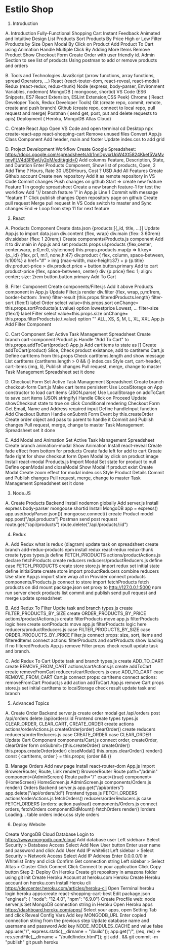 # Estilo Shop

1. Introduction

A. Introduction
Fully-Functional Shopping Cart
Instant Feedback
Animated and Intuitive Design
List Products
Sort Products By Price High or Low
Filter Products by Size
Open Modal By Click on Product
Add Product To Cart using Animation
Handle Multiple Click By Adding More Items
Remove Product
Show Checkout Form
Create Order with user friendly id.
Admin Section to see list of products
Using postman to add or remove products and orders

B. Tools and Technologies
JavaScript (arrow functions, array functions, spread Operators, ...)
React (react-touter-dom, react-reveal, react-modal)
Redux (react-redux, redux-thunk)
Node (express, body-parser, Environment Variables, nodemon)
MongoDB ( mongoose, shortid)
VS Code (ES6 Snippets, ES7 React Extension, ESLint Extension,CSS Peek)
Chrome ( React Developer Tools, Redux Developer Tools)
Git (create repo, commit, remote, create and push branch)
Github (create repo, connect to local repo, pull request and merge)
Postman ( send get, post, put and delete requests to apis)
Deployment ( Heroku, MongoDB Atlas Cloud)

C. Create React App
Open VS Code and open terminal
cd Desktop
npx create-react-app react-shopping-cart
Remove unused files
Convert App.js Class Component
Add header, main and footer
Update index.css to add grid

D. Project Development Workflow
Create Google Spreadsheet: https://docs.google.com/spreadsheets/d/1nnDpvxrUpW4Xt5824Kkef5VaMvnnyFLV4d3P6wUy2oM/edit#gid=0
Add columns Feature, Description, State, and Duration
Enter Products Component, Show list of products, Open, 2
Add Time ? Hours, Rate 30 USD/Hours, Cost ? USD
Add All Features
Create Github account
Create new repository
Add it as remote repository in VS Code
Commit changes
Push changes on github
Start => create new feature Feature 1 in google spreadsheet
Create a new branch feature-1 for test the workflow
Add "// branch feature 1" in App.js Line 1
Commit with message "feature 1"
Click publish changes
Open repository page on github
Create pull request
Merge pull request
In VS Code switch to master and Sync changes
End => Loop from step 11 for next feature

2. React

A. Products Component
Create data.json {products:[{_id, title, ...}]
Update App.js to import data.json
div.content {flex, wrap}
div.main {flex: 3 60rem}
div.sidebar {flex: 1 20rem;}
Create components/Products.js component
Add it to div.main in App.js and set products props
ul.products {flex,center, center,warp, p:0,m:0, style:none}
this.props.products.map(p => li.key={p._id} {flex, p:1, m:1, none,h:47}
div.product { flex, column, space-between, h:100%}
a href="#" > img {max-width, max-height:37} + p {p.title}
div.product-price > div.product.price + button.button.primary Add to cart
product-price {flex, space-between, center}
div {p.price} flex: 1; align: center; size: 2rem
button.button.primary Add To Cart

B. Filter Component
Create components/Filter.js
Add it above Products component in App.js
Update Filter.js render
div.filter {flex, wrap, p,m:1rem, border-bottom: .1rem}
filter-result {this.props.filteredProducts.length}
filter-sort {flex:1}
label Order select value=this.props.sort
onChange= this.props.sortProducts(e.t.value)
option lowestprice Lowest, ...
filter-size {flex:1}
label Filter select value=this.props.size
onChange= this.props.filterProducts(e.t.value)
option "" ALL, XS, S, M, L, XL, XXL
App.js
Add Filter Component

C. Cart Component
Set Active Task Management Spreadsheet
Create branch cart-component
Product.js
Handle "Add To Cart" to this.props.addToCart(product)
App.js
Add cartItems to state as []
Create addToCart(product)
Slice, Check product existance, add to cartitems
Cart.js
Define cartItems from this.props
Check cartItems.length and show message
List cartItems {cartItems.length > 0 && (}
index.css
Style cart, cart-header, cart-items (img, li),
Publish changes
Pull request, merge, change to master
Task Management Spreadsheet set it done 

D. Checkout Form
Set Active Task Management Spreadsheet
Create branch checkout-form
Cart.js
Make cart items persistent
Use LocalStorage on App constructor to load cart items (JSON.parse)
Use LocalStorage on addToCart to save cart items (JSON.stringify)
Handle Click on Proceed
Update showCheckout state to true on click
Conditional rendering Checkout Form
Get Email, Name and Address required input
Define handleInput function
Add Checkout Button
Handle onSubmit Form Event by this.createOrder
Create order object and pass to parent to handle it
Commit and Publish changes
Pull request, merge, change to master
Task Management Spreadsheet set it done

E. Add Modal and Animation
Set Active Task Management Spreadsheet
Create branch animation-modal
Show Animation
Install react-reveal
Create fade effect from bottom for products
Create fade left for add to cart
Create fade right for show checkout form
Open Modal by click on product image
Install react-modal
Products.js
Import Modal
Set state for product to null
Define openModal and closeModal
Show Modal if product exist
Create Modal
Create zoom effect for modal
index.css
Style Product Details
Commit and Publish changes
Pull request, merge, change to master
Task Management Spreadsheet set it done

3. Node.JS

A. Create Products Backend
Install nodemon globally
Add server.js
Install express body-parser mongoose shortid
Install MongoDB
app = express()
app.use(bodyParser.json())
mongoose.connect()
create Product model
app.post("/api.products")
Postman send post request
route.get("/api/products")
route.delete("/api/products/:id")

4. Redux

A. Add Redux
what is redux (diagram)
update task on spreadsheet
create branch add-redux-products
npm install redux react-redux redux-thunk
create types
types.js
define FETCH_PRODUCTS
actions/productActions.js
declare fetchProducts
create reducers
reducers/productReducers.js
define case FETCH_PRODUCTS
create store
store.js
import redux
set initial state
define initialState
create store
import productReducers
combine reducers
Use store
App.js
import store
wrap all in Provider
connect products
components/Products.js
connect to store
import fetchProducts
fetch products on did mount
package.json
set proxy to http://127.0.0.1:5000
npm run server
check products list
commit and publish
send pull request and merge
update spreadsheet

B. Add Redux To Filter
Updte task and branch
types.js
create FILTER_PRODUCTS_BY_SIZE
create ORDER_PRODUCTS_BY_PRICE
actions/productActions.js
create filterProducts
move app.js filterProducts logic here
create sortProducts
move app.js filterProducts logic here
reducers/productReducers.js
case FILTER_PRODUCTS_BY_SIZE
case ORDER_PRODUCTS_BY_PRICE
Filter.js
connect props: size, sort, items and filteredItems
connect actions: filterProducts and sortProducts
show loading if no filteredProducts
App.js
remove Filter props
check result
update task and branch.

C. Add Redux To Cart
Updte task and branch
types.js
create ADD_TO_CART
create REMOVE_FROM_CART
actions/cartActions.js
create addToCart
create removeFromCart
reducers/cartReducers.js
case ADD_TO_CART
case REMOVE_FROM_CART
Cart.js
connect props: cartItems
connect actions: removeFromCart
Product.js
add action addToCart
App.js
remove Cart props
store.js
set initial cartItems to localStorage
check result
update task and branch

5. Advanced Topics

A. Create Order
Backend
server.js
create order modal
get /api/orders
post /api/orders
delete /api/orders/:id
Frontend
create types
types.js
CLEAR_ORDER, CLEAR_CART, CREATE_ORDER
create actions
actions/orderActions.js
createOrder(order)
clearOrder()
create reducers
reducers/orderReducers.js
case CREATE_ORDER
case CLEAR_ORDER
Update Cart Component
components/Cart.js
connect order, createOrder, clearOrder
form onSubmit={this.createOrder}
createOrder() this.props.createOrder(order)
closeModal() this.props.clearOrder()
render()
const { cartItems, order } = this.props;
{order && (}

B. Manage Orders
Add new page
Install react-router-dom
App.js
Import BrowserRouter, Route, Link
render()
BrowserRouter
Route path="/admin" component={AdminScreen}
Route path="/" exact={true} component={HomeScreen}
HomeScreen.js
AdminScreen.js
components/Orders.js
render()
Orders
Backend
server.js
app.get("/api/orders")
app.delete("/api/orders/:id")
Frontend
types.js
FETCH_ORDERS
actions/orderActions.js
fetchOrders()
reducers/orderReducers.js
case FETCH_ORDERS {orders: action.payload}
components/Orders.js
connect orders, fetchOrders
componentDidMount() fetchOrders
render()
!orders
Loading...
table orders
index.css
style orders

6. Deploy Website

Create MongoDB Cloud Database
Login to https://www.mongodb.com/cloud
Add database user
Left sidebar> Select Security > Database Access
Select Add New User button
Enter user name and password and click Add User
Add IP whitelist
Left sidebar > Select Security > Network Access
Select Add IP Address
Enter 0.0.0.0/0 in Whitelist Entry and click Confirm
Get connection string
Left sidebar > Select Altas > Cluster
Click Connect
Click Connect to your application
Click Copy button
Step 2: Deploy On Heroku
Create git repository in amazona folder using git init
Create Heroku Account at heroku.com
Heroku
Create Heroku account on heroku.com
Install Heroku cli https://devcenter.heroku.com/articles/heroku-cli
Open Terminal
heroku login
heroku apps:create react-shopping-cart-best
Edit package.json
"engines": { "node": "12.4.0", "npm": "6.9.0"}
Create Procfile
web: node server.js
Set MongoDB connection string in Heroku
Open Heroku apps https://dashboard.heroku.com/apps/
Select your apps, open Setting Tab and click Reveal Config Vars
Add key MONGODB_URL
Enter copied connection string from the previous step
Update database name and username and password
Add key NODE_MODULES_CACHE and value false
app.use("/", express.static(__dirname + "/build"));
app.get("/", (req, res) => res.sendFile(__dirname + "/build/index.html"));
git add . && git commit -m "publish"
git push heroku
